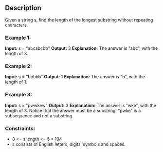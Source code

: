 ## Description

Given a string s, find the length of the longest substring without repeating characters.

### Example 1:

**Input:** s = "abcabcbb"
**Output:** 3
**Explanation:** The answer is "abc", with the length of 3.

### Example 2:

**Input:** s = "bbbbb"
**Output:** 1
**Explanation:** The answer is "b", with the length of 1.

### Example 3:

**Input:** s = "pwwkew"
**Output:** 3
**Explanation:** The answer is "wke", with the length of 3.
Notice that the answer must be a substring, "pwke" is a subsequence and not a substring.

### Constraints:

- 0 <= s.length <= 5 * 104
- s consists of English letters, digits, symbols and spaces.